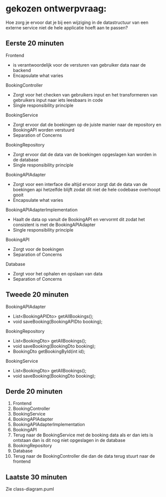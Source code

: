 # gekozen ontwerpvraag:
Hoe zorg je ervoor dat je bij een wijziging in de datastructuur van een externe service niet de hele applicatie hoeft aan te passen?

## Eerste 20 minuten

Frontend
- is verantwoordelijk voor de versturen van gebruiker data naar de backend
- Encapsulate what varies

BookingController
- Zorgt voor het checken van gebruikers input en het transformeren van gebruikers input naar iets leesbaars in code
- Single responsibility principle

BookingService
- Zorgt ervoor dat de boekingen op de juiste manier naar de repository en BookingAPI worden verstuurd
- Separation of Concerns

BookingRepository
- Zorgt ervoor dat de data van de boekingen opgeslagen kan worden in de database
- Single responsibility principle

BookingAPIAdapter
- Zorgt voor een interface die altijd ervoor zorgt dat de data van de boekingen api hetzelfde blijft zodat dit niet de hele codebase overhoopt gooit
- Encapsulate what varies

BookingAPIAdapterImplementation
- Haalt de data op vanuit de BookingAPI en vervormt dit zodat het consistent is met de BookingAPIAdapter
- Single responsibility principle

BookingAPI
- Zorgt voor de boekingen
- Separation of Concerns

Database
- Zorgt voor het ophalen en opslaan van data
- Separation of Concerns

## Tweede 20 minuten

BookingAPIAdapter
- List\<BookingAPIDto> getAllBookings();
- void saveBooking(BookingAPIDto booking);

BookingRepository
- List\<BookingDto> getAllBookings();
- void saveBooking(BookingDto booking);
- BookingDto getBookingById(int id);

BookingService 
- List\<BookingDto> getAllBookings();
- void saveBooking(BookingDto booking);

## Derde 20 minuten

1. Frontend
2. BookingController
3. BookingService
4. BookingAPIAdapter
5. BookingAPIAdapterImplementation
6. BookingAPI
7. Terug naar de BookingService met de booking data als er dan iets is ontstaan dan is dit nog niet opgeslagen in de database
8. BookingRepository
9. Database
10. Terug naar de BookingController die dan de data terug stuurt naar de frontend

## Laatste 30 minuten

Zie class-diagram.puml